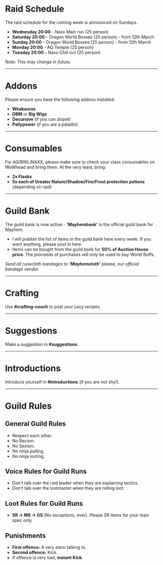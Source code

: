 # Raid Schedule

The raid schedule for the coming week is announced on Sundays.

- **Wednesday 20:00** - Naxx Main run (25 person)
- **Saturday 20:00** - Dragon World Bosses (25 person) - from 12th March
- **Sunday 20:00** - Dragon World Bosses (25 person) - from 12th March
- **Monday 20:00** - AQ Temple (25 person)
- **Tuesday 20:00** - Naxx Chill run (25 person)

*Note: This may change in future.*

---

# Addons

Please ensure you have the following addons installed:

- **Weakauras**
- **DBM** or **Big Wigs**
- **Decursive** (if you can dispel)
- **Pallypower** (if you are a paladin)

---

# Consumables

For AQ/BWL/NAXX, please make sure to check your class consumables on WoWhead and bring them. At the very least, bring:

- **2x Flasks**
- **5x each of Greater Nature/Shadow/Fire/Frost protection potions** (depending on raid)

---

# Guild Bank

The guild bank is now active - **'Mayhembank'** is the official guild bank for Mayhem. 

- I will publish the list of items in the guild bank here every week. If you want anything, please post in here.
- Items can be bought from the guild bank for **50% of Auction House price**. The proceeds of purchases will only be used to buy World Buffs.

*Send all runecloth bandages to **'Mayhemcloth'** please, our official bandage vendor.*

---

# Crafting

Use **#crafting-couch** to post your juicy recipes.

---

# Suggestions

Make a suggestion in **#suggestions**.

---

# Introductions

Introduce yourself in **#introductions** (if you are not shy!).

---

# Guild Rules

## General Guild Rules

- Respect each other.
- No Racism.
- No Sexism.
- No ninja pulling.
- No ninja looting.

## Voice Rules for Guild Runs

- Don't talk over the raid leader when they are explaining tactics.
- Don't talk over the lootmaster when they are rolling loot.

## Loot Rules for Guild Runs

- **SR -> MS -> OS** (No exceptions, ever). Please SR items for your main spec only.

## Punishments

- **First offence:** A very stern talking to.
- **Second offence:** Kick.
- If offence is very bad, **instant Kick**.
